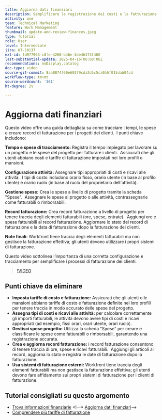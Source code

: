 ```yaml
---
title: Aggiorna dati finanziari
description: Semplificare la registrazione dei costi e la fatturazione definendo tariffe, assegnando tipi di costi e ricavi alle attività, gestendo le spese e creando record di fatturazione. Workfront non esegue la fatturazione effettiva.
activity: use
team: Technical Marketing
feature: Work Management
thumbnail: update-and-review-finances.jpeg
type: Tutorial
role: User
level: Intermediate
jira: KT-10137
exl-id: fd977963-c8fe-4200-b46e-3de46373f400
last-substantial-update: 2025-04-16T00:00:00Z
recommendations: noDisplay,catalog
doc-type: video
source-git-commit: 8aa0874f60e60379cda2d5c5ca0b6f015dab04cd
workflow-type: tm+mt
source-wordcount: '361'
ht-degree: 2%

---
```



# Aggiorna dati finanziari

Questo video offre una guida dettagliata su come tracciare i tempi, le spese e creare record di fatturazione per i progetti dei clienti. &#x200B; I punti chiave includono:

**Tempo e spese di tracciamento:**
Registra il tempo impiegato per lavorare su un progetto e le spese del progetto per fatturare i clienti. &#x200B;
Assicurati che gli utenti abbiano costi e tariffe di fatturazione impostati nei loro profili o mansioni. &#x200B;

**Configurazione attività:**
Assegnare tipi appropriati di costi e ricavi alle attività. &#x200B;
I tipi di costo includono orario fisso, orario utente (in base al profilo utente) e orario ruolo (in base al ruolo del proprietario dell&#39;attività).

**Gestione spese:**
Crea le spese a livello di progetto tramite la scheda &quot;Spese&quot;. &#x200B;
Assegnare le spese al progetto o alle attività, contrassegnarle come fatturabili o rimborsabili. &#x200B;

**Record fatturazione:**
Crea record fatturazione a livello di progetto per tenere traccia degli elementi fatturabili (ore, spese, entrate). &#x200B;
Aggiungi ore e spese fatturabili al record fatturazione.
Aggiornare lo stato dei record di fatturazione e la data di fatturazione dopo la fatturazione dei clienti. &#x200B;

**Note finali:**
Workfront tiene traccia degli elementi fatturabili ma non gestisce la fatturazione effettiva; gli utenti devono utilizzare i propri sistemi di fatturazione. &#x200B;

Questo video sottolinea l’importanza di una corretta configurazione e tracciamento per semplificare i processi di fatturazione dei clienti. &#x200B;

>[!VIDEO](https://video.tv.adobe.com/v/3457648/?quality=12&learn=on&enablevpops)

## Punti chiave da eliminare


* **Imposta tariffe di costo e fatturazione:** Assicurati che gli utenti o le mansioni abbiano tariffe di costo e fatturazione definite nei loro profili per tenere traccia in modo accurato delle spese del progetto. &#x200B;
* **Assegna tipi di costi e ricavi alle attività:** per calcolare correttamente gli importi fatturabili, le attività devono avere tipi di costi e ricavi appropriati (ad esempio, fissi orari, orari utente, orari ruolo). &#x200B;
* **Gestisci spese progetto:** Utilizza la scheda &quot;Spese&quot; per creare e classificare le spese come fatturabili o rimborsabili, garantendo una registrazione accurata. &#x200B;
* **Crea e aggiorna record fatturazione:** i record fatturazione consentono di tenere traccia di ore, spese e ricavi fatturabili. &#x200B; Aggiungi gli articoli al record, aggiorna lo stato e registra le date di fatturazione dopo la fatturazione. &#x200B;
* **Usa sistemi di fatturazione esterni:** Workfront tiene traccia degli elementi fatturabili ma non gestisce la fatturazione effettiva; gli utenti devono fare affidamento sui propri sistemi di fatturazione per i clienti di fatturazione. &#x200B;


## Tutorial consigliati su questo argomento

* [Trova informazioni finanziarie](/help/manage-work/project-finances/find-financial-information.md)
&lt;!—* [Aggiorna dati finanziari](/help/manage-work/project-finances/update-and-review-finances.md)—>
* [Comprendere più tariffe di fatturazione](/help/manage-work/project-finances/multiple-billing-rates.md)


